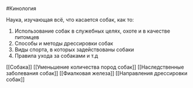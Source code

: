#Кинология

Наука, изучающая всё, что касается собак, как то:
1. Использование собак в служебных целях, охоте и в качестве питомцев
2. Способы и методы дрессировки собак
3. Виды спорта, в которых задействованы собаки
4. Правила ухода за собаками
и т.д

[[Собака]]
[[Уменьшение количества пород собак]]
[[Наследственные заболевания собак]]
[[Фиалковая железа]]
[[Направления дрессировки собак]]